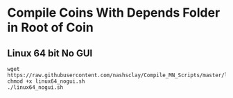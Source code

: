 # Compile Coins With Depends Folder in Root of Coin

## Linux 64 bit No GUI
```
wget https://raw.githubusercontent.com/nashsclay/Compile_MN_Scripts/master/linux64_nogui.sh
chmod +x linux64_nogui.sh
./linux64_nogui.sh
```
